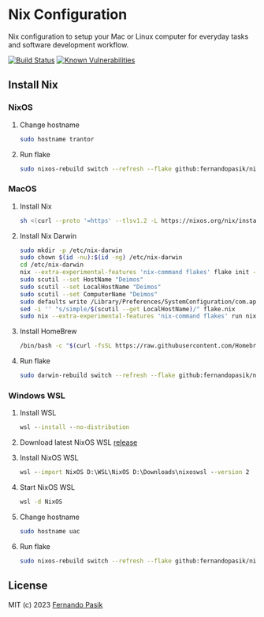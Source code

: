 # Nix Configuration

Nix configuration to setup your Mac or Linux computer for everyday tasks and software development
workflow.

<!-- BADGES - START -->

[![Build Status](https://github.com/fernandopasik/pc-playbook/actions/workflows/main.yml/badge.svg)](https://github.com/fernandopasik/pc-playbook/actions/workflows/main.yml "Build Status")
[![Known Vulnerabilities](https://snyk.io/test/github/fernandopasik/pc-playbook/badge.svg?targetFile=package.json)](https://snyk.io/test/github/fernandopasik/pc-playbook?targetFile=package.json "Known Vulnerabilities")

<!-- BADGES - END -->

## Install Nix

### NixOS

1. Change hostname

   ```sh
   sudo hostname trantor
   ```

2. Run flake

   ```sh
   sudo nixos-rebuild switch --refresh --flake github:fernandopasik/nix-config#trantor
   ```

### MacOS

1. Install Nix

   ```sh
   sh <(curl --proto '=https' --tlsv1.2 -L https://nixos.org/nix/install)
   ```

2. Install Nix Darwin

   ```sh
   sudo mkdir -p /etc/nix-darwin
   sudo chown $(id -nu):$(id -ng) /etc/nix-darwin
   cd /etc/nix-darwin
   nix --extra-experimental-features 'nix-command flakes' flake init -t nix-darwin/master
   sudo scutil --set HostName "Deimos"
   sudo scutil --set LocalHostName "Deimos"
   sudo scutil --set ComputerName "Deimos"
   sudo defaults write /Library/Preferences/SystemConfiguration/com.apple.smb.server NetBIOSName -string "Deimos"
   sed -i '' "s/simple/$(scutil --get LocalHostName)/" flake.nix
   sudo nix --extra-experimental-features 'nix-command flakes' run nix-darwin/master#darwin-rebuild -- switch
   ```

3. Install HomeBrew

   ```sh
   /bin/bash -c "$(curl -fsSL https://raw.githubusercontent.com/Homebrew/install/HEAD/install.sh)"
   ```

4. Run flake

   ```sh
   sudo darwin-rebuild switch --refresh --flake github:fernandopasik/nix-config#Deimos
   ```

### Windows WSL

1. Install WSL

   ```bat
   wsl --install --no-distribution
   ```

2. Download latest NixOS WSL [release](https://github.com/nix-community/NixOS-WSL/releases/latest)

3. Install NixOS WSL

   ```bat
   wsl --import NixOS D:\WSL\NixOS D:\Downloads\nixoswsl --version 2
   ```

4. Start NixOS WSL

   ```bat
   wsl -d NixOS
   ```

5. Change hostname

   ```sh
   sudo hostname uac
   ```

6. Run flake

   ```sh
   sudo nixos-rebuild switch --refresh --flake github:fernandopasik/nix-config#uac
   ```

## License

MIT (c) 2023 [Fernando Pasik](https://fernandopasik.com)

